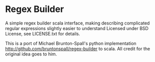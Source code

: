 Regex Builder
=============

A simple regex builder scala interface, making describing complicated regular expressions slightly easier to understand
Licensed under BSD License, see LICENSE.txt for details.

This is a port of Michael Brunton-Spall's python implementation http://github.com/bruntonspall/regex-builder to scala.
All credit for the original idea goes to him.


